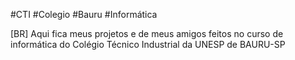#CTI #Colegio #Bauru #Informática

[BR] Aqui fica meus projetos e de meus amigos feitos no curso de informática do Colégio Técnico Industrial da UNESP de BAURU-SP
